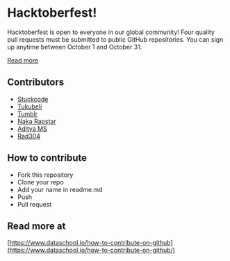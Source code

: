 # Hacktoberfest!

Hacktoberfest is open to everyone in our global community! Four quality pull requests must be submitted to public GitHub repositories. You can sign up anytime between October 1 and October 31.

[Read more](https://hacktoberfest.digitalocean.com/faq/)

## Contributors

- [Stuckcode](https://stuckcode.com)
- [Tukubeli](https://tukubeli.xyz)
- [Tumblr](https://stuckcode.tumblr.com)
- [Naka Rapstar](https://github.com/Nakasz)
- [Aditya MS](https://github.com/Aditya06)
- [Rad304](https://github.com/rad304)

## How to contribute

- Fork this repository
- Clone your repo
- Add your name in readme.md
- Push
- Pull request

## Read more at

[https://www.dataschool.io/how-to-contribute-on-github](https://www.dataschool.io/how-to-contribute-on-github/)
